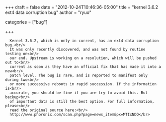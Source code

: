 
+++
draft = false
date = "2012-10-24T10:46:36-05:00"
title = "kernel 3.6.2 ext4 data corruption bug"
author = "ryuo"

categories = ["bug"]

+++

      Kernel 3.6.2, which is only in current, has an ext4 data corruption bug.<br/>
      It was only recently discovered, and was not found by routine testing on<br/>
      our end. Upstream is working on a resolution, which will be pushed out to<br/>
      current as soon as they have an official fix that has made it into a new<br/>
      patch level. The bug is rare, and is reported to manifest only during two<br/>
      or more successive reboots in rapid succession. If the information is<br/>
      accurate, you should be fine if you are try to avoid this. But backup<br/>
      of important data is still the best option. For full information, please<br/>
      read the original source here:<br/>
      http://www.phoronix.com/scan.php?page=news_item&px=MTIxNDQ</br>
        
    